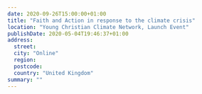 ```yaml
---
date: 2020-09-26T15:00:00+01:00
title: "Faith and Action in response to the climate crisis"
location: "Young Christian Climate Network, Launch Event"
publishDate: 2020-05-04T19:46:37+01:00
address:
  street:
  city: "Online"
  region:
  postcode:
  country: "United Kingdom"
summary: ""
---
```


